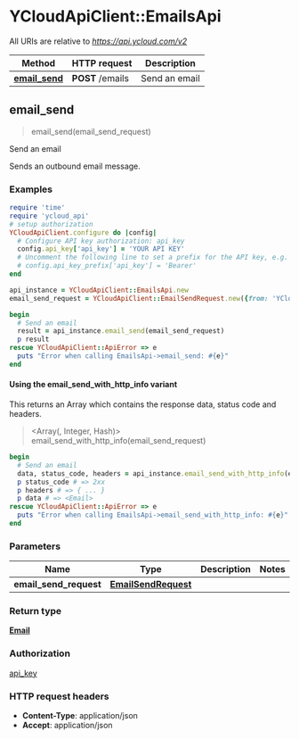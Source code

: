 # YCloudApiClient::EmailsApi

All URIs are relative to *https://api.ycloud.com/v2*

| Method | HTTP request | Description |
| ------ | ------------ | ----------- |
| [**email_send**](EmailsApi.md#email_send) | **POST** /emails | Send an email |


## email_send

> <Email> email_send(email_send_request)

Send an email

Sends an outbound email message.

### Examples

```ruby
require 'time'
require 'ycloud_api'
# setup authorization
YCloudApiClient.configure do |config|
  # Configure API key authorization: api_key
  config.api_key['api_key'] = 'YOUR API KEY'
  # Uncomment the following line to set a prefix for the API key, e.g. 'Bearer' (defaults to nil)
  # config.api_key_prefix['api_key'] = 'Bearer'
end

api_instance = YCloudApiClient::EmailsApi.new
email_send_request = YCloudApiClient::EmailSendRequest.new({from: 'YCloud<ycloud@ycloud-mail.com>', to: 'to1@example.com,Nick<to2@example.com>', subject: 'subject_example', content: 'This is a test message from #nick#.'}) # EmailSendRequest | 

begin
  # Send an email
  result = api_instance.email_send(email_send_request)
  p result
rescue YCloudApiClient::ApiError => e
  puts "Error when calling EmailsApi->email_send: #{e}"
end
```

#### Using the email_send_with_http_info variant

This returns an Array which contains the response data, status code and headers.

> <Array(<Email>, Integer, Hash)> email_send_with_http_info(email_send_request)

```ruby
begin
  # Send an email
  data, status_code, headers = api_instance.email_send_with_http_info(email_send_request)
  p status_code # => 2xx
  p headers # => { ... }
  p data # => <Email>
rescue YCloudApiClient::ApiError => e
  puts "Error when calling EmailsApi->email_send_with_http_info: #{e}"
end
```

### Parameters

| Name | Type | Description | Notes |
| ---- | ---- | ----------- | ----- |
| **email_send_request** | [**EmailSendRequest**](EmailSendRequest.md) |  |  |

### Return type

[**Email**](Email.md)

### Authorization

[api_key](../README.md#api_key)

### HTTP request headers

- **Content-Type**: application/json
- **Accept**: application/json


